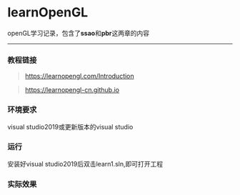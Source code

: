 # learnOpenGL
openGL学习记录，包含了**ssao**和**pbr**这两章的内容
***
### 教程链接  
>https://learnopengl.com/Introduction     
  
>https://learnopengl-cn.github.io

### 环境要求  
visual studio2019或更新版本的visual studio

### 运行
安装好visual studio2019后双击learn1.sln,即可打开工程

### 实际效果


